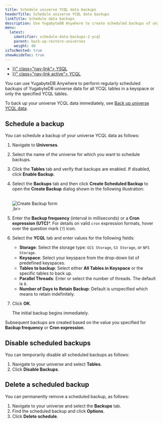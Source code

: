 ```yaml
---
title: Schedule universe YCQL data backups
headerTitle: Schedule universe YCQL data backups
linkTitle: Schedule data backups
description: Use YugabyteDB Anywhere to create scheduled backups of universe YCQL data.
menu:
  latest:
    identifier: schedule-data-backups-2-ycql
    parent: back-up-restore-universes
    weight: 40
isTocNested: true
showAsideToc: true
---
```


<ul class="nav nav-tabs-alt nav-tabs-yb">

  <li >
    <a href="{{< relref "./ysql.md" >}}" class="nav-link">
      <i class="icon-postgres" aria-hidden="true"></i>
      YSQL
    </a>
  </li>

  <li >
    <a href="{{< relref "./ycql.md" >}}" class="nav-link active">
      <i class="icon-cassandra" aria-hidden="true"></i>
      YCQL
    </a>
  </li>

</ul>

You can use YugabyteDB Anywhere to perform regularly scheduled backups of YugabyteDB universe data for all YCQL tables in a keyspace or only the specified YCQL tables. 

To back up your universe YCQL data immediately, see [Back up universe YCQL data](../../back-up-universe-data/ycql).

## Schedule a backup

You can schedule a backup of your universe YCQL data as follows:

1. Navigate to **Universes**.

2. Select the name of the universe for which you want to schedule backups.

3. Click the **Tables** tab and verify that backups are enabled. If disabled, click **Enable Backup**.

4. Select the **Backups** tab and then click **Create Scheduled Backup** to open the **Create Backup** dialog shown in the following illustration:
    <br/>
    <br/>

    ![Create Backup form](/images/yp/scheduled-backup-ycql.png)<br>,br>

5. Enter the **Backup frequency** (interval in milliseconds) or a **Cron expression (UTC)***. For details on valid `cron` expression formats, hover over the question mark (`?`) icon.

6. Select the **YCQL** tab and enter values for the following fields:

    - **Storage**: Select the storage type: `GCS Storage`, `S3 Storage`, or `NFS Storage`.
    - **Keyspace**: Select your keyspace from the drop-down list of predefined keyspaces.
    - **Tables to backup**: Select either **All Tables in Keyspace** or the specific tables to back up.
    - **Parallel Threads**: Enter or select the number of threads. The default is `8`.
    - **Number of Days to Retain Backup**: Default is unspecified which means to retain indefinitely.

7. Click **OK**. <br>

    The initial backup begins immediately.

Subsequent backups are created based on the value you specified for **Backup frequency** or **Cron expression**.

## Disable scheduled backups

You can temporarily disable all scheduled backups as follows:

1. Navigate to your universe and select **Tables**.
2. Click **Disable Backups**.

## Delete a scheduled backup

You can permanently remove a scheduled backup, as follows:

1. Navigate to your universe and select the **Backups** tab. 
2. Find the scheduled backup and click **Options**.
3. Click **Delete schedule**.
